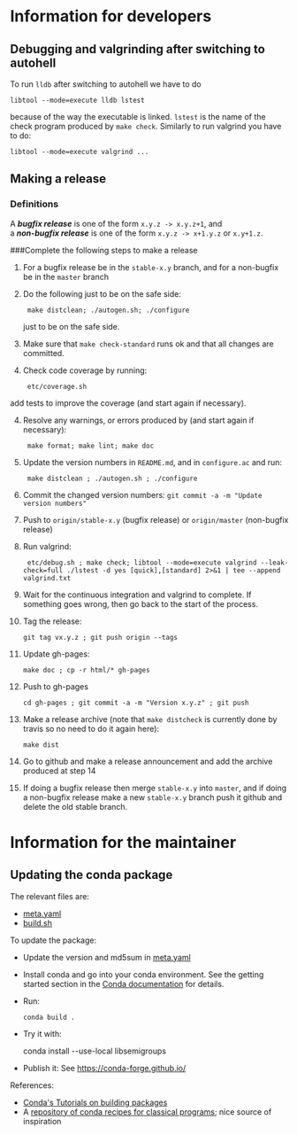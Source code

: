 # Information for developers

## Debugging and valgrinding after switching to autohell

To run `lldb` after switching to autohell we have to do 

    libtool --mode=execute lldb lstest

because of the way the executable is linked. `lstest` is the name of the
check program produced by `make check`. Similarly to run valgrind you have
to do:

    libtool --mode=execute valgrind ... 

## Making a release

### Definitions

A ***bugfix release*** is one of the form `x.y.z -> x.y.z+1`, and                
a ***non-bugfix release*** is one of the form `x.y.z -> x+1.y.z` or `x.y+1.z`. 

###Complete the following steps to make a release

1. For a bugfix release be in the `stable-x.y` branch, and for a non-bugfix be in the `master` branch

2. Do the following just to be on the safe side:
 
        make distclean; ./autogen.sh; ./configure
    
    just to be on the safe side.

2. Make sure that `make check-standard` runs ok and that all changes are committed. 

3. Check code coverage by running:

        etc/coverage.sh
add tests to improve the coverage (and start again if necessary).
    
4. Resolve any warnings, or errors produced by (and start again if necessary):

        make format; make lint; make doc
    
5. Update the version numbers in `README.md`, and in `configure.ac`
   and run:
    
        make distclean ; ./autogen.sh ; ./configure
    
6. Commit the changed version numbers: `git commit -a -m "Update version numbers"` 

7. Push to `origin/stable-x.y` (bugfix release) or `origin/master` (non-bugfix release)

8. Run valgrind:

        etc/debug.sh ; make check; libtool --mode=execute valgrind --leak-check=full ./lstest -d yes [quick],[standard] 2>&1 | tee --append valgrind.txt

9. Wait for the continuous integration and valgrind to complete. If something goes wrong, then go back to the start of the process.
    
10. Tag the release:

        git tag vx.y.z ; git push origin --tags
    
11. Update gh-pages:

        make doc ; cp -r html/* gh-pages
    
12. Push to gh-pages

        cd gh-pages ; git commit -a -m "Version x.y.z" ; git push 

13. Make a release archive (note that `make distcheck` is currently done by travis so no need to do it again here):

        make dist 

14. Go to github and make a release announcement and add the archive produced at step 14

15. If doing a bugfix release then merge `stable-x.y` into `master`, and if doing a non-bugfix release make a new `stable-x.y` branch push it github and delete the old stable branch.


# Information for the maintainer

## Updating the conda package

The relevant files are:
- [meta.yaml](meta.yaml)
- [build.sh](build.sh)

To update the package:
- Update the version and md5sum in [meta.yaml](meta.yaml)

- Install conda and go into your conda environment.
  See the getting started section in the
  [Conda documentation](https://conda.io/docs/index.html) for details.

- Run:

    ```conda build .```

- Try it with:

    conda install --use-local libsemigroups

- Publish it: See https://conda-forge.github.io/

References:

- [Conda's Tutorials on building packages](https://conda.io/docs/build_tutorials.html)
- A [repository of conda recipes for classical programs](https://github.com/conda/conda-recipes); nice source of inspiration
